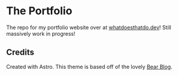 # The Portfolio

The repo for my portfolio website over at [whatdoesthatdo.dev](https://whatdoesthatdo.dev)!
Still massively work in progress!

## Credits

Created with Astro.
This theme is based off of the lovely [Bear Blog](https://github.com/HermanMartinus/bearblog/).
